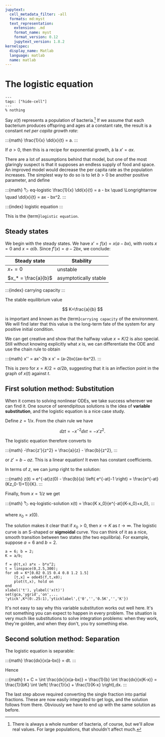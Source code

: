 ```yaml
---
jupytext:
  cell_metadata_filter: -all
  formats: md:myst
  text_representation:
    extension: .md
    format_name: myst
    format_version: 0.12
    jupytext_version: 1.8.2
kernelspec:
  display_name: Matlab
  language: matlab
  name: matlab
---
```

# The logistic equation

```{code-cell}
---
tags: ["hide-cell"]
---
% nothing
```

Say $x(t)$ represents a population of bacteria.[^whole] If we assume that each bacterium produces offspring and ages at a constant rate, the result is a constant *net per capita growth rate*:

[^whole]: There is always a whole number of bacteria, of course, but we'll allow real values. For large populations, that shouldn't affect much.

:::{math}
\frac{1}{x} \dd{x}{t} = a.
:::

If $a> 0$, then this is a recipe for exponential growth, à la $x'=ax$. 

There are a lot of assumptions behind that model, but one of the most glaringly suspect is that it supposes an endless supply of food and space. An improved model would decrease the per capita rate as the population increases. The simplest way to do so is to let $b> 0$ be another positive parameter, and define

:::{math}
:label: eq-logistic
\frac{1}{x} \dd{x}{t} = a - bx \quad \Longrightarrow \quad \dd{x}{t} = ax - bx^2.
:::

:::{index} logistic equation
:::

This is the {term}`logistic equation`.

## Steady states

We begin with the steady states. We have $x'=f(x)=x(a-bx)$, with roots $x=0$ and $x=a/b$. Since $f'(x)=a-2bx$, we conclude:

| Steady state | Stability |
|-----------|-----------|
| $x_* = 0$ | unstable |
| $x_* = \frac{a}{b}$ | asymptotically stable | 

:::{index} carrying capacity
:::

The stable equilibrium value 

$$
K=\frac{a}{b}
$$ 

is important and known as the {term}`carrying capacity` of the environment. We will find later that this value is the long-term fate of the system for any positive initial condition.

We can get creative and show that the halfway value $x=K/2$ is also special. Still without knowing explicitly what $x$ is, we can differentiate the ODE and use the chain rule to obtain

:::{math}
x'' = ax'-2b x x' = (a-2bx)(ax-bx^2).
:::

This is zero for $x=K/2=a/2b$, suggesting that it is an inflection point in the graph of $x(t)$ against $t$.

## First solution method: Substitution

When it comes to solving nonlinear ODEs, we take success wherever we can find it. One source of serendipitous solutions is the idea of **variable substitution**, and the logistic equation is a nice case study. 

Define $z=1/x$. From the chain rule we have 

$$
\dd{z}{t} = - x^{-2} \dd{x}{t} = -x' z^2.
$$

The logistic equation therefore converts to

:::{math}
-\frac{z'}{z^2} = \frac{a}{z} - \frac{b}{z^2},
:::

or $z'=b-a z$. This is a linear equation! It even has constant coefficients. 

In terms of $z$, we can jump right to the solution:

:::{math}
z(t) = e^{-at}z(0) - \frac{b}{a} \left( e^{-at}-1 \right) = \frac{e^{-at}(Kz_0-1)+1)}{K}.
:::

Finally, from $x=1/z$ we get

:::{math}
:label: eq-logistic-solution
x(t) = \frac{K x_0}{e^{-at}(K-x_0)+x_0},
:::

where $x_0=x(0)$. 

The solution makes it clear that if $x_0> 0$, then $x\to K$ as $t\to \infty$. The logistic curve is an S-shaped or **sigmoidal** curve. You can think of it as a nice, smooth transition between two states (the two equilibria). For example, suppose $a=6$ and $b=2$.

```{code-cell} matlab
a = 6; b = 2;
K = a/b;

f = @(t,x) a*x - b*x^2;
t = linspace(0,2.5,300);
for x0 = K*[0.02 0.15 0.4 0.8 1.2 1.5]
	[t,x] = ode45(f,t,x0);
	plot(t,x), hold on
end
xlabel('t'), ylabel('x(t)')
set(gca,'ygrid','on',...
'ytick',K*(0:.25:1),'yticklabel',{'0','','0.5K','','K'})
```

It's not easy to say why this variable substitution works out well here. It's not something you can expect to happen in every problem. The situation is very much like substitutions to solve integration problems: when they work, they're golden, and when they don't, you try something else. 

## Second solution method: Separation

The logistic equation is separable: 

:::{math}
\frac{dx}{x(a-bx)} = dt.
:::

Hence

:::{math} 
t + C = \int \frac{dx}{x(a-bx)} = \frac{1}{b} \int \frac{dx}{x(K-x)} = \frac{1}{bK} \int \left( \frac{1}{x} + \frac{1}{K-x} \right)\,dx.
:::

The last step above required converting the single fraction into partial fractions. These are now easily integrated to get logs, and the solution follows from there. Obviously we have to end up with the same solution as before. 
